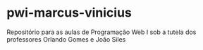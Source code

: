 # pwi-marcus-vinicius
Repositório para as aulas de Programação Web I sob a tutela dos professores Orlando Gomes e João Siles
